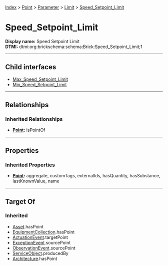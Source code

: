[Index](../../../../Index.md) > [Point](../../../Point.md) > [Parameter](../../Parameter.md) > [Limit](../Limit.md) > [Speed_Setpoint_Limit](#)
# Speed_Setpoint_Limit

**Display name:** Speed Setpoint Limit<br />
**DTMI:** dtmi:org:brickschema:schema:Brick:Speed_Setpoint_Limit;1

---

## Child interfaces
* [Max_Speed_Setpoint_Limit](Max_Speed_Setpoint_Limit.md)
* [Min_Speed_Setpoint_Limit](Min_Speed_Setpoint_Limit.md)

---

## Relationships
### Inherited Relationships
* **[Point](../../../Point.md):** isPointOf

---

## Properties
### Inherited Properties
* **[Point](../../../Point.md):** aggregate, customTags, externalIds, hasQuantity, hasSubstance, lastKnownValue, name

---

## Target Of
### Inherited
* [Asset](../../../../Asset/Asset.md).hasPoint
* [EquipmentCollection](../../../../Collection/AssetCollection/EquipmentCollection/EquipmentCollection.md).hasPoint
* [ActuationEvent](../../../../Event/PointEvent/ActuationEvent.md).targetPoint
* [ExceptionEvent](../../../../Event/PointEvent/ExceptionEvent.md).sourcePoint
* [ObservationEvent](../../../../Event/PointEvent/ObservationEvent.md).sourcePoint
* [ServiceObject](../../../../Information/ServiceObject/ServiceObject.md).producedBy
* [Architecture](../../../../Space/Architecture/Architecture.md).hasPoint
